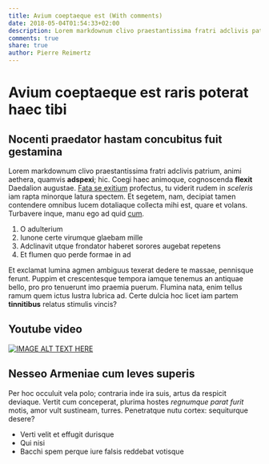 ```yaml
---
title: Avium coeptaeque est (With comments)
date: 2018-05-04T01:54:33+02:00
description: Lorem markdownum clivo praestantissima fratri adclivis patrium, animi aethera
comments: true
share: true
author: Pierre Reimertz
---
```


# Avium coeptaeque est raris poterat haec tibi

## Nocenti praedator hastam concubitus fuit gestamina

Lorem markdownum clivo praestantissima fratri adclivis patrium, animi aethera,
quamvis **adspexi**; hic. Coegi haec animoque, cognoscenda **flexit** Daedalion
augustae. [Fata se exitium](http://dea.net/quam.php) profectus, tu viderit rudem
in *sceleris* iam rapta minorque latura spectem. Et segetem, nam, decipiat tamen
contendere omnibus lucem dotaliaque collecta mihi est, quare et volans.
Turbavere inque, manu ego ad quid [cum](http://mododata.io/).

1. O adulterium
2. Iunone certe virumque glaebam mille
3. Adclinavit utque frondator haberet sorores augebat repetens
4. Et flumen quo perde formae in ad

Et exclamat lumina agmen ambiguus texerat dedere te massae, pennisque ferunt.
Puppim et crescentesque tempora iamque tenemus an antiquae bello, pro pro
tenuerunt imo praemia puerum. Flumina nata, enim tellus ramum quem ictus lustra
lubrica ad. Certe dulcia hoc licet iam partem **tinnitibus** relatus stimulis
vincis?

## Youtube video

[![IMAGE ALT TEXT HERE](http://img.youtube.com/vi/vAuO3bHxSpc/0.jpg)](http://www.youtube.com/watch?v=vAuO3bHxSpc)


## Nesseo Armeniae cum leves superis

Per hoc occuluit vela polo; contraria inde ira suis, artus da respicit deviaque.
Vertit cum conceperat, plurima hostes *regnumque parat furit* motis, amor vult
sustineam, turres. Penetratque nutu cortex: sequiturque desere?

- Verti velit et effugit durisque
- Qui nisi
- Bacchi spem perque iure falsis reddebat votisque